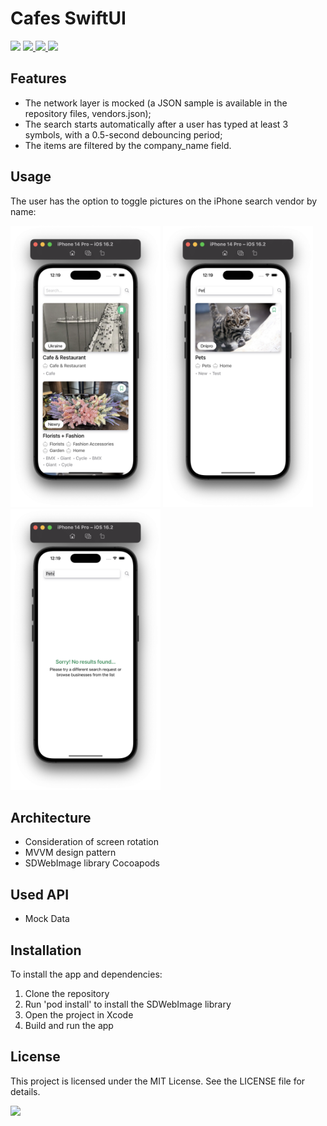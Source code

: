 <h1>Cafes SwiftUI</h1>

<p>
	<img src="https://img.shields.io/badge/version-1.0.0-blue">
	<a href="https://www.linkedin.com/in/anatoliyostapenko">
		<img src="https://img.shields.io/badge/linkedin-%230077B5.svg">
	</a>
	<a href="https://www.swift.org">
		<img src="https://img.shields.io/badge/swift-F54A2A">
	</a>
	<a href="https://developer.apple.com/documentation/ios-ipados-release-notes/ios-ipados-16_2-release-notes">
		<img src="https://img.shields.io/badge/iOS 16.2-000000?">
	</a>
</p>

<h2>Features</h2>
<ul>
	<li>The network layer is mocked (a JSON sample is available in the repository files, vendors.json);</li>
	<li>The search starts automatically after a user has typed at least 3 symbols, with a 0.5-second debouncing period;</li>
	<li>The items are filtered by the company_name field.</li>
</ul>

<h2>Usage</h2>
<p>The user has the option to toggle pictures on the iPhone search vendor by name:</p>
<p>
	<img src="firstPic.png" width="240" height="450">
	<img src="secondPic.png" width="240" height="450">
	<img src="thirdPic.png" width="240" height="450">
</p>

<h2>Architecture</h2>
<ul>
	<li>Consideration of screen rotation</li>
	<li>MVVM design pattern</li>
	<li>SDWebImage library Cocoapods</li>
</ul>

<h2>Used API</h2>
<ul>
	<li>Mock Data</li>
</ul>

<h2>Installation</h2>
<p>To install the app and dependencies:</p>
<ol>
	<li>Clone the repository</li>
	<li>Run 'pod install' to install the SDWebImage library</li>
	<li>Open the project in Xcode</li>
	<li>Build and run the app</li>
</ol>

<h2>License</h2>
<p>This project is licensed under the MIT License. See the LICENSE file for details.</p>
<img src="https://img.shields.io/badge/license-MIT-blue">
